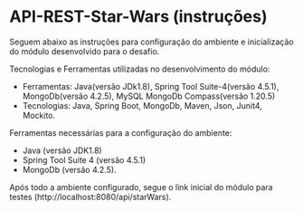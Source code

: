 # API-REST-Star-Wars (instruções)

Seguem abaixo as instruções para configuração do ambiente e inicialização do módulo desenvolvido para o desafio.

Tecnologias e Ferramentas utilizadas no desenvolvimento do módulo:

- Ferramentas: Java(versão JDk1.8), Spring Tool Suite-4(versão 4.5.1), MongoDb(versão 4.2.5), MySQL MongoDb Compass(versão 1.20.5) 
- Tecnologias: Java, Spring Boot, MongoDb, Maven, Json, Junit4, Mockito.

Ferramentas necessárias para a configuração do ambiente:

- Java (versão JDK1.8)
- Spring Tool Suite 4 (versão 4.5.1)
- MongoDb (versão 4.2.5).

Após todo a ambiente configurado, segue o link inicial do módulo para testes (http://localhost:8080/api/starWars).
